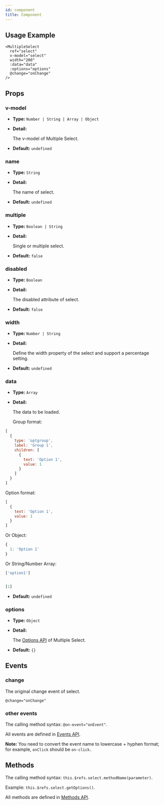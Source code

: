 ```yaml
---
id: component
title: Component
---
```


<div id="gg"></div>

## Usage Example

```vue
<MultipleSelect
  ref="select"
  v-model="select"
  width="200"
  :data="data"
  :options="options"
  @change="onChange"
/>
```

## Props

### v-model

- **Type:** `Number | String | Array | Object`

- **Detail:**

  The v-model of Multiple Select.

- **Default:** `undefined`

### name

- **Type:** `String`

- **Detail:**

  The name of select.

- **Default:** `undefined`

### multiple

- **Type:** `Boolean | String`

- **Detail:**

  Single or multiple select.

- **Default:** `false`

### disabled

- **Type:** `Boolean`

- **Detail:**

  The disabled attribute of select.

- **Default:** `false`

### width

- **Type:** `Number | String`

- **Detail:**

  Define the width property of the select and support a percentage setting.

- **Default:** `undefined`

### data

- **Type:** `Array`

- **Detail:**

  The data to be loaded.

  Group format:

```js
[
  {
    type: 'optgroup',
    label: 'Group 1',
    children: [
      {
        text: 'Option 1',
        value: 1
      }
    ]
  }
]
```

Option format:

```js
[
  {
    text: 'Option 1',
    value: 1
  }
]
```

Or Object:

```js
{
  1: 'Option 1'
}
```

Or String/Number Array:

```js
['option1']


[1]
```

- **Default:** `undefined`

### options

- **Type:** `Object`

- **Detail:**

  The [Options API](/docs/en/options) of Multiple Select.

- **Default:** `{}`

## Events

### change

The original change event of select.

```
@change="onChange"
```

### other events

The calling method syntax: `@on-event="onEvent"`.

All events are defined in [Events API](/docs/en/events/).

**Note:** You need to convert the event name to lowercase + hyphen format; for example, `onClick` should be `on-click.`

## Methods

The calling method syntax: `this.$refs.select.methodName(parameter)`.

Example: `this.$refs.select.getOptions()`.

All methods are defined in [Methods API](/docs/en/methods/).

